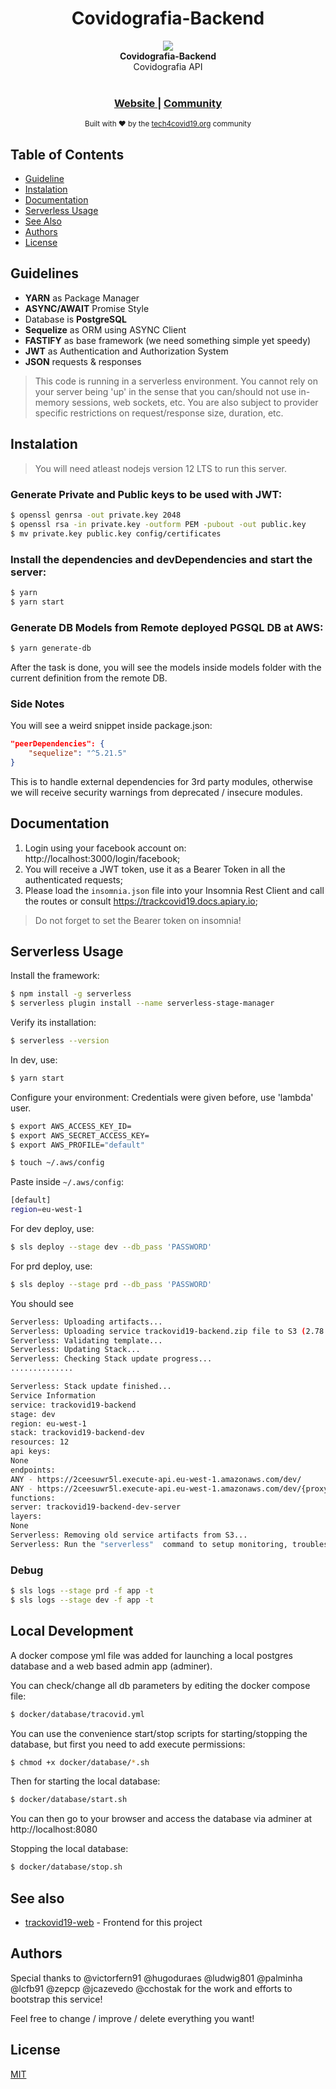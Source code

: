 
<h1 align="center">Covidografia-Backend</h1>

<div align="center">
<a href="[https://tech4covid19.org/](https://tech4covid19.org/)" target="_blank"><img src="https://ucarecdn.com/e2cfb782-1524-496a-a48f-f97b75440d56/"></a>
</div>
<div align="center">
  <strong>Covidografia-Backend</strong>
</div>
<div align="center">
  Covidografia API
</div>
<br />

<div align="center">
  <h3>
    <a href="https://tech4covid19.org">
      Website
    </a>
    <span> | </span>
    <a href="https://join.slack.com/t/tech4covid19/shared_invite/zt-csmcdobq-Qbn8fwG52JssqhrIwfv4Yg">
      Community
    </a>
  </h3>
</div>

<div align="center">
  <sub>Built with ❤︎ by the
  <a href="https://tech4covid19.org">tech4covid19.org</a> community
</div>

## Table of Contents
- [Guideline](#guidelines)
- [Instalation](#instalation)
- [Documentation](#documentation)
- [Serverless Usage](#serverless-usage)
- [See Also](#see-also)
- [Authors](#authors)
- [License](#licence)

## Guidelines
- __YARN__ as Package Manager
- __ASYNC/AWAIT__ Promise Style
- Database is __PostgreSQL__
- __Sequelize__ as ORM using ASYNC Client
- __FASTIFY__ as base framework (we need something simple yet speedy)
- __JWT__ as Authentication and Authorization System
- __JSON__ requests & responses

> This code is running in a serverless environment. You cannot rely on your server being 'up' in the sense that you can/should not use in-memory sessions, web sockets, etc. You are also subject to provider specific restrictions on request/response size, duration, etc.


## Instalation

> You will need atleast nodejs version 12 LTS to run this server.

###  Generate Private and Public keys to be used with JWT:

```sh
$ openssl genrsa -out private.key 2048
$ openssl rsa -in private.key -outform PEM -pubout -out public.key
$ mv private.key public.key config/certificates
```

###  Install the dependencies and devDependencies and start the server:

```sh
$ yarn
$ yarn start
```

### Generate DB Models from Remote deployed PGSQL DB at AWS:

```sh
$ yarn generate-db
```

After the task is done, you will see the models inside models folder with the current definition from the remote DB.

### Side Notes

You will see a weird snippet inside package.json:

```json
"peerDependencies": {
	"sequelize": "^5.21.5"
}
```
This is to handle external dependencies for 3rd party modules, otherwise we will receive security warnings from deprecated / insecure modules.

## Documentation

1. Login using your facebook account on: http://localhost:3000/login/facebook;
2. You will receive a JWT token, use it as a Bearer Token in all the authenticated requests;
3. Please load the `insomnia.json` file into your Insomnia Rest Client and call the routes or consult https://trackcovid19.docs.apiary.io;

> Do not forget to set the Bearer token on insomnia!

## Serverless Usage

Install the framework:
```sh
$ npm install -g serverless
$ serverless plugin install --name serverless-stage-manager
```

Verify its installation:
```sh
$ serverless --version
```
In dev, use:
```sh
$ yarn start
```

Configure your environment:
Credentials were given before, use 'lambda' user.
```sh
$ export AWS_ACCESS_KEY_ID=
$ export AWS_SECRET_ACCESS_KEY=
$ export AWS_PROFILE="default"
```

```sh
$ touch ~/.aws/config
```

Paste inside `~/.aws/config`:
```sh
[default]
region=eu-west-1
```

For dev deploy, use:
```sh
$ sls deploy --stage dev --db_pass 'PASSWORD'
```

For prd deploy, use:
```sh
$ sls deploy --stage prd --db_pass 'PASSWORD'
```

You should see
```sh
Serverless: Uploading artifacts...
Serverless: Uploading service trackovid19-backend.zip file to S3 (2.78 MB)...
Serverless: Validating template...
Serverless: Updating Stack...
Serverless: Checking Stack update progress...
..............

Serverless: Stack update finished...
Service Information
service: trackovid19-backend
stage: dev
region: eu-west-1
stack: trackovid19-backend-dev
resources: 12
api keys:
None
endpoints:
ANY - https://2ceesuwr5l.execute-api.eu-west-1.amazonaws.com/dev/
ANY - https://2ceesuwr5l.execute-api.eu-west-1.amazonaws.com/dev/{proxy+}
functions:
server: trackovid19-backend-dev-server
layers:
None
Serverless: Removing old service artifacts from S3...
Serverless: Run the "serverless"  command to setup monitoring, troubleshooting and testing.
```

### Debug

  

```sh
$ sls logs --stage prd -f app -t
$ sls logs --stage dev -f app -t
```

## Local Development

A docker compose yml file was added for launching a local postgres database and a web based admin app (adminer).

You can check/change all db parameters by editing the docker compose file:
```sh
$ docker/database/tracovid.yml
```

You can use the convenience start/stop scripts for starting/stopping the database, but first you need to add execute permissions:

```sh
$ chmod +x docker/database/*.sh
```

Then for starting the local database:
```sh
$ docker/database/start.sh
```

You can then go to your browser and access the database via adminer at http://localhost:8080

Stopping the local database:
```sh
$ docker/database/stop.sh
```

## See also

- [trackovid19-web](https://github.com/Tech4covid19/trackovid19-web) - Frontend for this project


## Authors

Special thanks to @victorfern91 @hugoduraes @ludwig801 @palminha @lcfb91 @zepcp @jcazevedo @cchostak for the work and efforts to bootstrap this service!

Feel free to change / improve / delete everything you want!


## License
[MIT](https://tldrlegal.com/license/mit-license)
